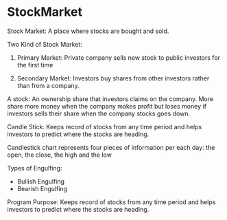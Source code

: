 # StockMarket


Stock Market: 
  A place where stocks are bought and sold.
  
Two Kind of Stock Market: 
1) Primary Market: Private company sells new stock to public investors for the first time

2) Secondary Market: Investors buy shares from other investors rather than from a company.

A stock: An ownership share that investors claims on the company.
More share more money when the company makes profit but loses money if investors sells their share when the company stocks goes down.


Candle Stick:
  Keeps record of stocks from any time period and helps investors to predict where the stocks are heading.
  
Candlestick  chart represents four pieces of information per each day: the open, the close, the high and the low

Types of Engulfing:
  - Bullish Engulfing
  - Bearish Engulfing
  
Program Purpose: Keeps record of stocks from any time period and helps investors to predict where the stocks are heading.
